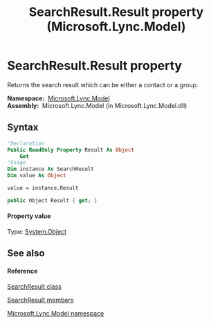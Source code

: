 ﻿---
title: SearchResult.Result property  (Microsoft.Lync.Model)
TOCTitle: 'Result property '
ms:assetid: P:Microsoft.Lync.Model.SearchResult.Result_DI_3_UC_OCS14MrefLyncWPF
ms:mtpsurl: https://msdn.microsoft.com/en-us/library/microsoft.lync.model.searchresult.result_di_3_uc_ocs14mreflyncwpf(v=office.15)
ms:contentKeyID: 48590005
ms.date: 07/28/2014
mtps_version: v=office.15
f1_keywords:
- Microsoft.Lync.Model.SearchResult.Result
dev_langs:
- CSharp
- JScript
- VB
- other
---

# SearchResult.Result property

Returns the search result which can be either a contact or a group.

**Namespace:**  [Microsoft.Lync.Model](microsoft-lync-model-namespace_2.md)  
**Assembly:**  Microsoft.Lync.Model (in Microsoft.Lync.Model.dll)

## Syntax

``` vb
'Declaration
Public ReadOnly Property Result As Object
    Get
'Usage
Dim instance As SearchResult
Dim value As Object

value = instance.Result
```

``` csharp
public Object Result { get; }
```

#### Property value

Type: [System.Object](http://msdn2.microsoft.com/en-us/library/e5kfa45b)  

## See also

#### Reference

[SearchResult class](searchresult-class-microsoft-lync-model_2.md)

[SearchResult members](searchresult-members-microsoft-lync-model_2.md)

[Microsoft.Lync.Model namespace](microsoft-lync-model-namespace_2.md)

